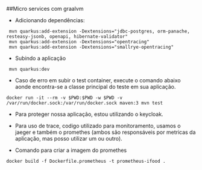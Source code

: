 ##Micro services com graalvm
- Adicionando dependências:
```
 mvn quarkus:add-extension -Dextensions="jdbc-postgres, orm-panache, resteasy-jsonb, openapi, hibernate-validator"
 mvn quarkus:add-extension -Dextensions="opentracing"
 mvn quarkus:add-extension -Dextensions="smallrye-opentracing"
```
- Subindo a aplicação
```
 mvn quarkus:dev
```
- Caso de erro em subir o test container, execute o comando abaixo aonde encontra-se a classe principal do teste em sua aplicação.
```
docker run -it --rm -v $PWD:$PWD -w $PWD -v /var/run/docker.sock:/var/run/docker.sock maven:3 mvn test
```

- Para proteger nossa aplicação, estou utilizando o keycloak.

- Para uso de trace, codigo utilizado para monitoramento, usamos o jaeger e também o promethes (ambos são responsáveis por metricas da aplicação, mas posso utilizar um ou outro).

- Comando para criar a imagem do promethes
```
docker build -f Dockerfile.prometheus -t prometheus-ifood .
```
